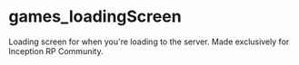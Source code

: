 # games_loadingScreen
Loading screen for when you're loading to the server. Made exclusively for Inception RP Community. 
